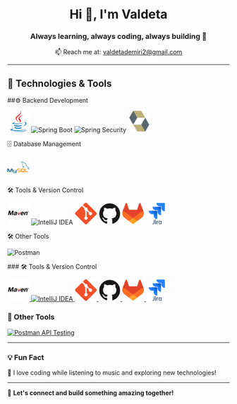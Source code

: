<h1 align="center">Hi 👋, I'm Valdeta</h1>
<h3 align="center">Always learning, always coding, always building 🚀</h3>

<p align="center">
  📫 Reach me at: <a href="mailto:valdetademiri2@gmail.com">valdetademiri2@gmail.com</a>
</p>

---

## 🚀 Technologies & Tools

##⚙️ Backend Development
<p align="left"> <img src="https://raw.githubusercontent.com/devicons/devicon/master/icons/java/java-original.svg" alt="Java" width="50" height="50"/> <img src="https://www.vectorlogo.zone/logos/springio/springio-icon.svg" alt="Spring Boot" width="50" height="50"/> <img src="https://raw.githubusercontent.com/spring-projects/spring-security/main/docs/images/logo.svg" alt="Spring Security" width="50" height="50"/> <img src="https://raw.githubusercontent.com/devicons/devicon/master/icons/hibernate/hibernate-original.svg" alt="Hibernate" width="50" height="50"/> </p>
🗄 Database Management
<p align="left"> <img src="https://raw.githubusercontent.com/devicons/devicon/master/icons/mysql/mysql-original-wordmark.svg" alt="MySQL" width="50" height="50"/> </p>
🛠 Tools & Version Control
<p align="left"> <img src="https://raw.githubusercontent.com/devicons/devicon/master/icons/maven/maven-original-wordmark.svg" alt="Maven" width="50" height="50"/> <img src="https://upload.wikimedia.org/wikipedia/commons/9/9c/IntelliJ_IDEA_Icon.svg" alt="IntelliJ IDEA" width="50" height="50"/> <img src="https://raw.githubusercontent.com/devicons/devicon/master/icons/git/git-original.svg" alt="Git" width="50" height="50"/> <img src="https://raw.githubusercontent.com/devicons/devicon/master/icons/github/github-original.svg" alt="GitHub" width="50" height="50"/> <img src="https://raw.githubusercontent.com/devicons/devicon/master/icons/gitlab/gitlab-original.svg" alt="GitLab" width="50" height="50"/> <img src="https://raw.githubusercontent.com/devicons/devicon/master/icons/jira/jira-original-wordmark.svg" alt="Jira" width="50" height="50"/> </p>
🛠 Other Tools
<p align="left"> <img src="https://www.vectorlogo.zone/logos/getpostman/getpostman-icon.svg" alt="Postman" width="50" height="50"/> </p>
### 🛠 Tools & Version Control
<p align="left">
  <a href="https://maven.apache.org/" target="_blank" rel="noreferrer">
    <img src="https://raw.githubusercontent.com/devicons/devicon/master/icons/maven/maven-original-wordmark.svg" alt="Maven" width="50" height="50"/>
  </a>
  <a href="https://www.jetbrains.com/idea/" target="_blank" rel="noreferrer">
    <img src="https://upload.wikimedia.org/wikipedia/commons/9/9c/IntelliJ_IDEA_Icon.svg" alt="IntelliJ IDEA" width="50" height="50"/>
  </a>
  <a href="https://git-scm.com/" target="_blank" rel="noreferrer">
    <img src="https://raw.githubusercontent.com/devicons/devicon/master/icons/git/git-original.svg" alt="Git" width="50" height="50"/>
  </a>
  <a href="https://github.com/" target="_blank" rel="noreferrer">
    <img src="https://raw.githubusercontent.com/devicons/devicon/master/icons/github/github-original.svg" alt="GitHub" width="50" height="50"/>
  </a>
  <a href="https://gitlab.com/" target="_blank" rel="noreferrer">
    <img src="https://raw.githubusercontent.com/devicons/devicon/master/icons/gitlab/gitlab-original.svg" alt="GitLab" width="50" height="50"/>
  </a>
  <a href="https://www.atlassian.com/software/jira" target="_blank" rel="noreferrer">
    <img src="https://raw.githubusercontent.com/devicons/devicon/master/icons/jira/jira-original-wordmark.svg" alt="Jira" width="50" height="50"/>
  </a>
</p>


### 🔧 Other Tools
<p align="left">
  <a href="https://postman.com" target="_blank" rel="noreferrer">
    <img src="https://www.vectorlogo.zone/logos/getpostman/getpostman-icon.svg" alt="Postman API Testing" width="50" height="50"/>
  </a>
</p>

---

### 💡 Fun Fact  
🎵 I love coding while listening to music and exploring new technologies!

---

🚀 **Let's connect and build something amazing together!**  
